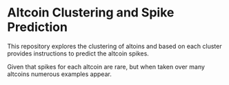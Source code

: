 # Altcoin Clustering and Spike Prediction

This repository explores the clustering of altoins and based on each cluster provides instructions to predict the altcoin spikes.

Given that spikes for each altcoin are rare, but when taken over many altcoins numerous examples appear.